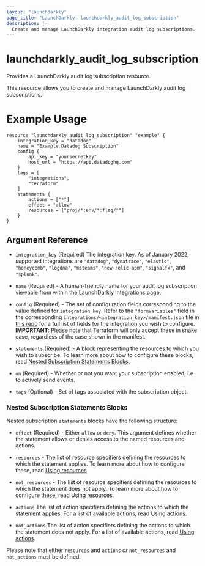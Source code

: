 ```yaml
---
layout: "launchdarkly"
page_title: "LaunchDarkly: launchdarkly_audit_log_subscription"
description: |-
  Create and manage LaunchDarkly integration audit log subscriptions.
---
```


# launchdarkly_audit_log_subscription

Provides a LaunchDarkly audit log subscription resource.

This resource allows you to create and manage LaunchDarkly audit log subscriptions.

# Example Usage

```hcl
resource "launchdarkly_audit_log_subscription" "example" {
	integration_key = "datadog"
	name = "Example Datadog Subscription"
	config {
        api_key = "yoursecretkey"
		host_url = "https://api.datadoghq.com"
    }
	tags = [
		"integrations",
		"terraform"
	]
	statements {
		actions = ["*"]
		effect = "allow"
		resources = ["proj/*:env/*:flag/*"]
	}
}
```

## Argument Reference

- `integration_key` (Required) The integration key. As of January 2022, supported integrations are `"datadog"`, `"dynatrace"`, `"elastic"`, `"honeycomb"`, `"logdna"`, `"msteams"`, `"new-relic-apm"`, `"signalfx"`, and `"splunk"`.

- `name` (Required) - A human-friendly name for your audit log subscription viewable from within the LaunchDarkly Integrations page.

- `config` (Required) - The set of configuration fields corresponding to the value defined for `integration_key`. Refer to the `"formVariables"` field in the corresponding `integrations/<integration_key>/manifest.json` file in [this repo](https://github.com/launchdarkly/integration-framework/tree/master/integrations) for a full list of fields for the integration you wish to configure. **IMPORTANT**: Please note that Terraform will only accept these in snake case, regardless of the case shown in the manifest.

- `statements` (Required) - A block representing the resources to which you wish to subscribe. To learn more about how to configure these blocks, read [Nested Subscription Statements Blocks](#nested-subscription-statements-blocks).

- `on` (Required) - Whether or not you want your subscription enabled, i.e. to actively send events.

- `tags` (Optional) - Set of tags associated with the subscription object.

### Nested Subscription Statements Blocks

Nested subscription `statements` blocks have the following structure:

- `effect` (Required) - Either `allow` or `deny`. This argument defines whether the statement allows or denies access to the named resources and actions.

- `resources` - The list of resource specifiers defining the resources to which the statement applies. To learn more about how to configure these, read [Using resources](https://docs.launchdarkly.com/home/members/role-resources).

- `not_resources` - The list of resource specifiers defining the resources to which the statement does not apply. To learn more about how to configure these, read [Using resources](https://docs.launchdarkly.com/home/members/role-resources).

- `actions` The list of action specifiers defining the actions to which the statement applies. For a list of available actions, read [Using actions](https://docs.launchdarkly.com/home/members/role-actions).

- `not_actions` The list of action specifiers defining the actions to which the statement does not apply. For a list of available actions, read [Using actions](https://docs.launchdarkly.com/home/members/role-actions).

Please note that either `resources` and `actions` _or_ `not_resources` and `not_actions` must be defined.

